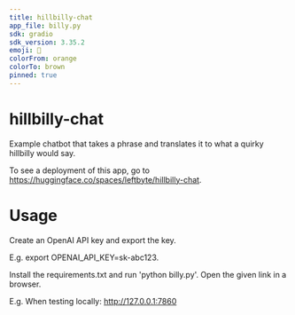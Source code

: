 ```yaml
---
title: hillbilly-chat
app_file: billy.py
sdk: gradio
sdk_version: 3.35.2
emoji: 🤠
colorFrom: orange
colorTo: brown
pinned: true
---
```

# hillbilly-chat
Example chatbot that takes a phrase and translates it to what a quirky hillbilly would say.

To see a deployment of this app, go to https://huggingface.co/spaces/leftbyte/hillbilly-chat.

# Usage

Create an OpenAI API key and export the key.

E.g. export OPENAI_API_KEY=sk-abc123.

Install the requirements.txt and run 'python billy.py'. Open the given link
in a browser.

E.g. When testing locally: http://127.0.0.1:7860
